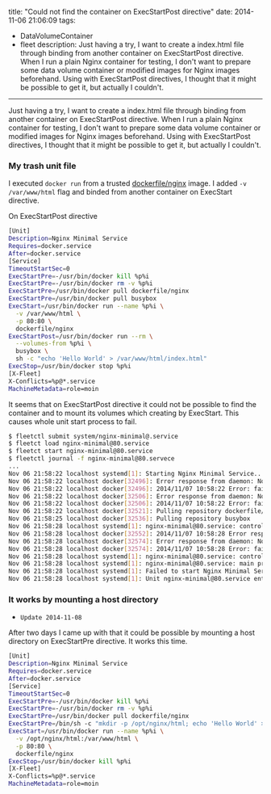 title: "Could not find the container on ExecStartPost directive"
date: 2014-11-06 21:06:09
tags:
 - DataVolumeContainer
 - fleet
description: Just having a try, I want to create a index.html file through binding from another container on ExecStartPost directive. When I run a plain Nginx container for testing, I don't want to prepare some data volume container or modified images for Nginx images beforehand. Using with ExecStartPost directives, I thought that it might be possible to get it, but actually I couldn't.
---

Just having a try, I want to create a index.html file through binding from another container on ExecStartPost directive. When I run a plain Nginx container for testing, I don't want to prepare some data volume container or modified images for Nginx images beforehand. Using with ExecStartPost directives, I thought that it might be possible to get it, but actually I couldn't.

<!-- more -->

### My trash unit file

I executed `docker run` from a trusted [dockerfile/nginx](https://registry.hub.docker.com/u/dockerfile/nginx/) image. I added `-v /var/www/html` flag and binded from another container on ExecStart directive.

On ExecStartPost directive 

``` bash ~/docker_apps/moin/system/nginx-minimal@.service
[Unit]
Description=Nginx Minimal Service
Requires=docker.service
After=docker.service
[Service]
TimeoutStartSec=0
ExecStartPre=-/usr/bin/docker kill %p%i
ExecStartPre=-/usr/bin/docker rm -v %p%i
ExecStartPre=/usr/bin/docker pull dockerfile/nginx
ExecStartPre=/usr/bin/docker pull busybox
ExecStart=/usr/bin/docker run --name %p%i \
  -v /var/www/html \
  -p 80:80 \
  dockerfile/nginx
ExecStartPost=/usr/bin/docker run --rm \
  --volumes-from %p%i \
  busybox \
  sh -c "echo 'Hello World' > /var/www/html/index.html"
ExecStop=/usr/bin/docker stop %p%i
[X-Fleet]
X-Conflicts=%p@*.service
MachineMetadata=role=moin
```

It seems that on ExecStartPost directive it could not be possible to find the container and to mount its volumes which creating by ExecStart.  This causes whole unit start process to fail.

``` bash
$ fleetctl submit system/nginx-minimal@.service
$ fleetct load nginx-minimal@80.service
$ fleetct start nginx-minimal@80.service
$ fleetctl journal -f nginx-minimal@80.servece
...
Nov 06 21:58:22 localhost systemd[1]: Starting Nginx Minimal Service...
Nov 06 21:58:22 localhost docker[32496]: Error response from daemon: No such container: nginx-minimal80
Nov 06 21:58:22 localhost docker[32496]: 2014/11/07 10:58:22 Error: failed to kill one or more containers
Nov 06 21:58:22 localhost docker[32506]: Error response from daemon: No such container: nginx-minimal80
Nov 06 21:58:22 localhost docker[32506]: 2014/11/07 10:58:22 Error: failed to remove one or more containers
Nov 06 21:58:22 localhost docker[32521]: Pulling repository dockerfile/nginx
Nov 06 21:58:25 localhost docker[32536]: Pulling repository busybox
Nov 06 21:58:28 localhost systemd[1]: nginx-minimal@80.service: control process exited, code=exited status=1
Nov 06 21:58:28 localhost docker[32552]: 2014/11/07 10:58:28 Error response from daemon: Cannot start container 960cdce5ff448377aa5ef9c134f9fcd111715bfbe185c4fb2c86a2a240252114: Container nginx-minimal80 not found. Impossible to mount its volumes
Nov 06 21:58:28 localhost docker[32574]: Error response from daemon: No such container: nginx-minimal80
Nov 06 21:58:28 localhost docker[32574]: 2014/11/07 10:58:28 Error: failed to stop one or more containers
Nov 06 21:58:28 localhost systemd[1]: nginx-minimal@80.service: control process exited, code=exited status=1
Nov 06 21:58:28 localhost systemd[1]: nginx-minimal@80.service: main process exited, code=exited, status=2/INVALIDARGUMENT
Nov 06 21:58:28 localhost systemd[1]: Failed to start Nginx Minimal Service.
Nov 06 21:58:28 localhost systemd[1]: Unit nginx-minimal@80.service entered failed state.
```

### It works by mounting a host directory 

* `Update 2014-11-08`

After two days I came up with that it could be possible by mounting a host directory on ExecStartPre directive. It works this time. 

``` bash ~/docker_apps/moinmoin-system/nginx-minimal@.service
[Unit]
Description=Nginx Minimal Service
Requires=docker.service
After=docker.service
[Service]
TimeoutStartSec=0
ExecStartPre=-/usr/bin/docker kill %p%i
ExecStartPre=-/usr/bin/docker rm -v %p%i
ExecStartPre=/usr/bin/docker pull dockerfile/nginx
ExecStartPre=/bin/sh -c "mkdir -p /opt/nginx/html; echo 'Hello World' > /opt/nginx/html/index.html"
ExecStart=/usr/bin/docker run --name %p%i \
  -v /opt/nginx/html:/var/www/html \
  -p 80:80 \
  dockerfile/nginx
ExecStop=/usr/bin/docker kill %p%i
[X-Fleet]
X-Conflicts=%p@*.service
MachineMetadata=role=moin
```